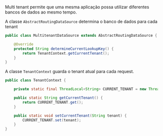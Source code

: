 Multi tenant permite que uma mesma aplicação possa utilizar diferentes bancos de dados ao mesmo tempo.

A classe `AbstractRoutingDataSource` determina o banco de dados para cada tenant

```java
public class MultitenantDataSource extends AbstractRoutingDataSource {

    @Override
    protected String determineCurrentLookupKey() {
        return TenantContext.getCurrentTenant();
    }
}
```

A classe `TenantContext` guarda o tenant atual para cada request.

```java
public class TenantContext {

    private static final ThreadLocal<String> CURRENT_TENANT = new ThreadLocal<>();

    public static String getCurrentTenant() {
        return CURRENT_TENANT.get();
    }

    public static void setCurrentTenant(String tenant) {
        CURRENT_TENANT.set(tenant);
    }
}
```
